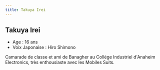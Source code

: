 ```yaml
---
title: Takuya Irei
---
```


Takuya Irei
-----------


- Age : 16 ans  
- Voix Japonaise : Hiro Shimono


Camarade de classe et ami de Banagher au Collège Industriel d'Anaheim Electronics, très enthousiaste avec les Mobiles Suits.

